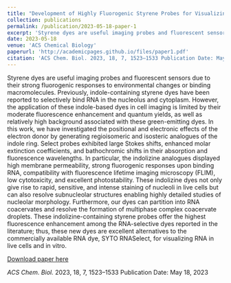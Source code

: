 ```yaml
---
title: "Development of Highly Fluorogenic Styrene Probes for Visualizing RNA in Live Cells"
collection: publications
permalink: /publication/2023-05-18-paper-1
excerpt: 'Styrene dyes are useful imaging probes and fluorescent sensors...'
date: 2023-05-18
venue: 'ACS Chemical Biology'
paperurl: 'http://academicpages.github.io/files/paper1.pdf'
citation: 'ACS Chem. Biol. 2023, 18, 7, 1523–1533 Publication Date: May 18, 2023'
---
```

Styrene dyes are useful imaging probes and fluorescent sensors due to their strong fluorogenic responses to environmental changes or binding macromolecules. Previously, indole-containing styrene dyes have been reported to selectively bind RNA in the nucleolus and cytoplasm. However, the application of these indole-based dyes in cell imaging is limited by their moderate fluorescence enhancement and quantum yields, as well as relatively high background associated with these green-emitting dyes. In this work, we have investigated the positional and electronic effects of the electron donor by generating regioisomeric and isosteric analogues of the indole ring. Select probes exhibited large Stokes shifts, enhanced molar extinction coefficients, and bathochromic shifts in their absorption and fluorescence wavelengths. In particular, the indolizine analogues displayed high membrane permeability, strong fluorogenic responses upon binding RNA, compatibility with fluorescence lifetime imaging microscopy (FLIM), low cytotoxicity, and excellent photostability. These indolizine dyes not only give rise to rapid, sensitive, and intense staining of nucleoli in live cells but can also resolve subnucleolar structures enabling highly detailed studies of nucleolar morphology. Furthermore, our dyes can partition into RNA coacervates and resolve the formation of multiphase complex coacervate droplets. These indolizine-containing styrene probes offer the highest fluorescence enhancement among the RNA-selective dyes reported in the literature; thus, these new dyes are excellent alternatives to the commercially available RNA dye, SYTO RNASelect, for visualizing RNA in live cells and in vitro.

[Download paper here](http://nathankkim.github.io/files/kim-et-al-2023-development-of-highly-fluorogenic-styrene-probes-for-visualizing-rna-in-live-cells.pdf)

<i>ACS Chem. Biol.</i> 2023, 18, 7, 1523–1533 Publication Date: May 18, 2023
